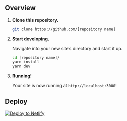 ## Overview

1.  **Clone this repository.**

    ```sh
    git clone https://github.com/[repository name]
    ```

2.  **Start developing.**

    Navigate into your new site’s directory and start it up.

    ```sh
    cd [repository name]/
    yarn install
    yarn dev
    ```

3.  **Running!**

    Your site is now running at `http://localhost:3000`!

## Deploy

[![Deploy to Netlify](https://www.netlify.com/img/deploy/button.svg)](https://app.netlify.com/start/deploy?repository=https://github.com/marinaaisa/nuxt-markdown-blog-starter)
